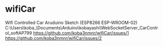 # wifiCar
Wifi Controlled Car Aruduino Sketch (ESP8266 ESP-WROOM-02)
C:\Users\koba_\Documents\Arduino\kobayashi\WebSocketServer_CarControl_softAP799
https://github.com/koba3nmnr/wifiCar/issues/1
https://github.com/koba3nmnr/wifiCar/issues/2

